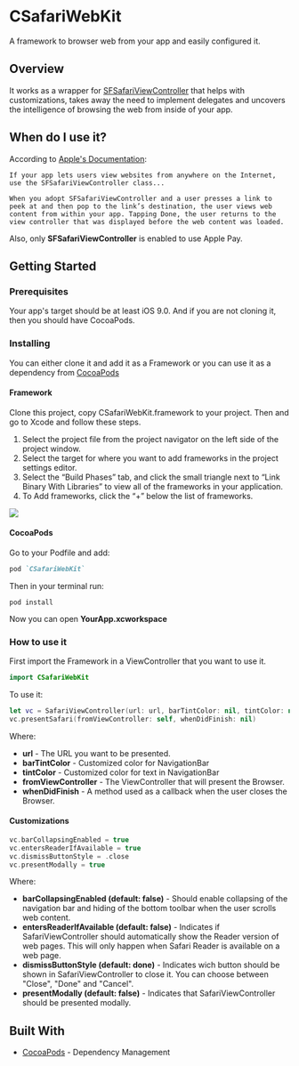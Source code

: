 # CSafariWebKit

A framework to browser web from your app and easily configured it.


## Overview

It works as a wrapper for [SFSafariViewController](https://developer.apple.com/documentation/safariservices/sfsafariviewcontroller) that helps with customizations, takes away the need to implement delegates and uncovers the intelligence of browsing the web from inside of your app.


## When do I use it?

According to [Apple's Documentation](https://developer.apple.com/documentation/safariservices/sfsafariviewcontroller): 

```
If your app lets users view websites from anywhere on the Internet, use the SFSafariViewController class...

When you adopt SFSafariViewController and a user presses a link to peek at and then pop to the link’s destination, the user views web content from within your app. Tapping Done, the user returns to the view controller that was displayed before the web content was loaded. 
```
Also, only __SFSafariViewController__ is enabled to use Apple Pay.


## Getting Started


### Prerequisites

Your app's target should be at least iOS 9.0. And if you are not cloning it, then you should have CocoaPods.


### Installing

You can either clone it and add it as a Framework or you can use it as a dependency from [CocoaPods](https://cocoapods.org/)


#### Framework

Clone this project, copy CSafariWebKit.framework to your project. Then and go to Xcode and follow these steps.

1. Select the project file from the project navigator on the left side of the project window.
2. Select the target for where you want to add frameworks in the project settings editor.
3. Select the “Build Phases” tab, and click the small triangle next to “Link Binary With Libraries” to view all of the frameworks in your application.
4. To Add frameworks, click the “+” below the list of frameworks.

![](http://docs.onemobilesdk.aol.com/ios-ad-sdk/adding-frameworks.png)


#### CocoaPods

Go to your Podfile and add:

```ruby
pod `CSafariWebKit`
```

Then in your terminal run:

```
pod install
```

Now you can open __YourApp.xcworkspace__


### How to use it

First import the Framework in a ViewController that you want to use it.

```swift
import CSafariWebKit
```
 
 To use it:
 
```swift
let vc = SafariViewController(url: url, barTintColor: nil, tintColor: nil)
vc.presentSafari(fromViewController: self, whenDidFinish: nil)
```

Where:
* __url__ - The URL you want to be presented.
* __barTintColor__ - Customized color for NavigationBar
* __tintColor__ - Customized color for text in NavigationBar
* __fromViewController__ - The ViewController that will present the Browser.
* __whenDidFinish__ - A method used as a callback when the user closes the Browser.

#### Customizations


```swift
vc.barCollapsingEnabled = true
vc.entersReaderIfAvailable = true
vc.dismissButtonStyle = .close
vc.presentModally = true
```

Where:
* __barCollapsingEnabled (default: false)__ - Should enable collapsing of the navigation bar and hiding of the bottom toolbar when the user scrolls web content.
* __entersReaderIfAvailable (default: false)__ - Indicates if SafariViewController should automatically show the Reader version of web pages. This will only happen when Safari Reader is available on a web page.
* __dismissButtonStyle (default: done)__ - Indicates wich button should be shown in SafariViewController to close it. You can choose between "Close", "Done" and "Cancel".
* __presentModally (default: false)__ - Indicates that SafariViewController should be presented modally. 


## Built With

* [CocoaPods](https://cocoapods.org/) - Dependency Management

